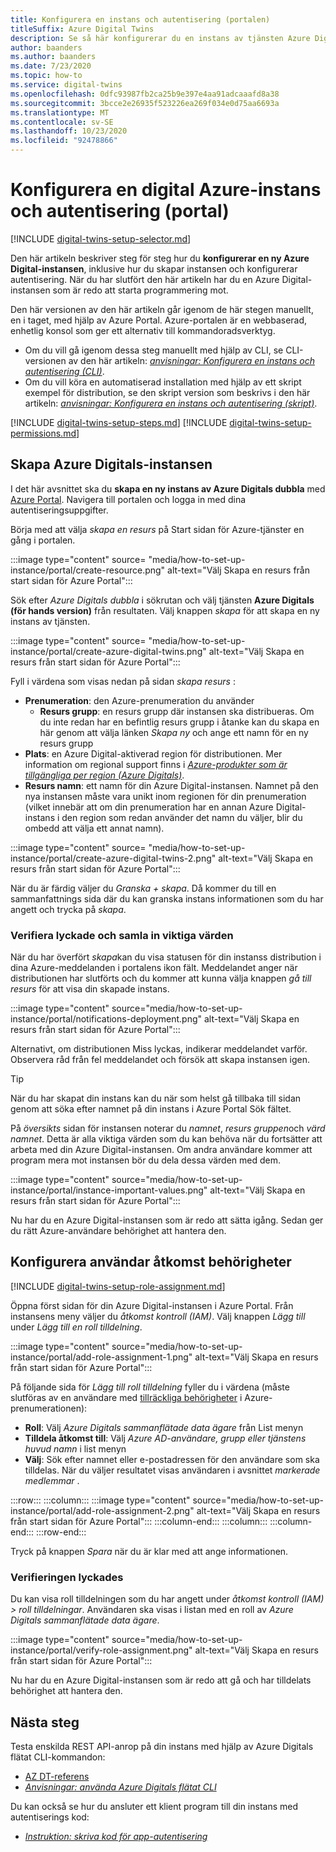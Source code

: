 ```yaml
---
title: Konfigurera en instans och autentisering (portalen)
titleSuffix: Azure Digital Twins
description: Se så här konfigurerar du en instans av tjänsten Azure Digitals dubbla tjänster med hjälp av Azure Portal
author: baanders
ms.author: baanders
ms.date: 7/23/2020
ms.topic: how-to
ms.service: digital-twins
ms.openlocfilehash: 0dfc93987fb2ca25b9e397e4aa91adcaaafd8a38
ms.sourcegitcommit: 3bcce2e26935f523226ea269f034e0d75aa6693a
ms.translationtype: MT
ms.contentlocale: sv-SE
ms.lasthandoff: 10/23/2020
ms.locfileid: "92478866"
---
```

# <a name="set-up-an-azure-digital-twins-instance-and-authentication-portal"></a>Konfigurera en digital Azure-instans och autentisering (portal)

[!INCLUDE [digital-twins-setup-selector.md](../../includes/digital-twins-setup-selector.md)]

Den här artikeln beskriver steg för steg hur du **konfigurerar en ny Azure Digital-instansen**, inklusive hur du skapar instansen och konfigurerar autentisering. När du har slutfört den här artikeln har du en Azure Digital-instansen som är redo att starta programmering mot.

Den här versionen av den här artikeln går igenom de här stegen manuellt, en i taget, med hjälp av Azure Portal. Azure-portalen är en webbaserad, enhetlig konsol som ger ett alternativ till kommandoradsverktyg.
* Om du vill gå igenom dessa steg manuellt med hjälp av CLI, se CLI-versionen av den här artikeln: [*anvisningar: Konfigurera en instans och autentisering (CLI)*](how-to-set-up-instance-cli.md).
* Om du vill köra en automatiserad installation med hjälp av ett skript exempel för distribution, se den skript version som beskrivs i den här artikeln: [*anvisningar: Konfigurera en instans och autentisering (skript)*](how-to-set-up-instance-scripted.md).

[!INCLUDE [digital-twins-setup-steps.md](../../includes/digital-twins-setup-steps.md)]
[!INCLUDE [digital-twins-setup-permissions.md](../../includes/digital-twins-setup-permissions.md)]

## <a name="create-the-azure-digital-twins-instance"></a>Skapa Azure Digitals-instansen

I det här avsnittet ska du **skapa en ny instans av Azure Digitals dubbla** med [Azure Portal](https://ms.portal.azure.com/). Navigera till portalen och logga in med dina autentiseringsuppgifter.

Börja med att välja _skapa en resurs_ på Start sidan för Azure-tjänster en gång i portalen.

:::image type="content" source= "media/how-to-set-up-instance/portal/create-resource.png" alt-text="Välj Skapa en resurs från start sidan för Azure Portal":::

Sök efter *Azure Digitals dubbla* i sökrutan och välj tjänsten **Azure Digitals (för hands version)** från resultaten. Välj knappen _skapa_ för att skapa en ny instans av tjänsten.

:::image type="content" source= "media/how-to-set-up-instance/portal/create-azure-digital-twins.png" alt-text="Välj Skapa en resurs från start sidan för Azure Portal":::

Fyll i värdena som visas nedan på sidan *skapa resurs* :
* **Prenumeration**: den Azure-prenumeration du använder
  - **Resurs grupp**: en resurs grupp där instansen ska distribueras. Om du inte redan har en befintlig resurs grupp i åtanke kan du skapa en här genom att välja länken *Skapa ny* och ange ett namn för en ny resurs grupp
* **Plats**: en Azure Digital-aktiverad region för distributionen. Mer information om regional support finns i [*Azure-produkter som är tillgängliga per region (Azure Digitals)*](https://azure.microsoft.com/global-infrastructure/services/?products=digital-twins).
* **Resurs namn**: ett namn för din Azure Digital-instansen. Namnet på den nya instansen måste vara unikt inom regionen för din prenumeration (vilket innebär att om din prenumeration har en annan Azure Digital-instans i den region som redan använder det namn du väljer, blir du ombedd att välja ett annat namn).

:::image type="content" source= "media/how-to-set-up-instance/portal/create-azure-digital-twins-2.png" alt-text="Välj Skapa en resurs från start sidan för Azure Portal":::

När du är färdig väljer du _Granska + skapa_. Då kommer du till en sammanfattnings sida där du kan granska instans informationen som du har angett och trycka på _skapa_. 

### <a name="verify-success-and-collect-important-values"></a>Verifiera lyckade och samla in viktiga värden

När du har överfört *skapa*kan du visa statusen för din instanss distribution i dina Azure-meddelanden i portalens ikon fält. Meddelandet anger när distributionen har slutförts och du kommer att kunna välja knappen _gå till resurs_ för att visa din skapade instans.

:::image type="content" source="media/how-to-set-up-instance/portal/notifications-deployment.png" alt-text="Välj Skapa en resurs från start sidan för Azure Portal":::

Alternativt, om distributionen Miss lyckas, indikerar meddelandet varför. Observera råd från fel meddelandet och försök att skapa instansen igen.

>[!TIP]
>När du har skapat din instans kan du när som helst gå tillbaka till sidan genom att söka efter namnet på din instans i Azure Portal Sök fältet.

På *översikts* sidan för instansen noterar du *namnet*, *resurs gruppen*och *värd namnet*. Detta är alla viktiga värden som du kan behöva när du fortsätter att arbeta med din Azure Digital-instansen. Om andra användare kommer att program mera mot instansen bör du dela dessa värden med dem.

:::image type="content" source="media/how-to-set-up-instance/portal/instance-important-values.png" alt-text="Välj Skapa en resurs från start sidan för Azure Portal":::

Nu har du en Azure Digital-instansen som är redo att sätta igång. Sedan ger du rätt Azure-användare behörighet att hantera den.

## <a name="set-up-user-access-permissions"></a>Konfigurera användar åtkomst behörigheter

[!INCLUDE [digital-twins-setup-role-assignment.md](../../includes/digital-twins-setup-role-assignment.md)]

Öppna först sidan för din Azure Digital-instansen i Azure Portal. Från instansens meny väljer du *åtkomst kontroll (IAM)*. Välj knappen  *Lägg till* under *Lägg till en roll tilldelning*.

:::image type="content" source="media/how-to-set-up-instance/portal/add-role-assignment-1.png" alt-text="Välj Skapa en resurs från start sidan för Azure Portal":::

På följande sida för *Lägg till roll tilldelning* fyller du i värdena (måste slutföras av en användare med [tillräckliga behörigheter](#prerequisites-permission-requirements) i Azure-prenumerationen):
* **Roll**: Välj *Azure Digitals sammanflätade data ägare* från List menyn
* **Tilldela åtkomst till**: Välj *Azure AD-användare, grupp eller tjänstens huvud namn* i list menyn
* **Välj**: Sök efter namnet eller e-postadressen för den användare som ska tilldelas. När du väljer resultatet visas användaren i avsnittet *markerade medlemmar* .

:::row:::
    :::column:::
        :::image type="content" source="media/how-to-set-up-instance/portal/add-role-assignment-2.png" alt-text="Välj Skapa en resurs från start sidan för Azure Portal":::
    :::column-end:::
    :::column:::
    :::column-end:::
:::row-end:::

Tryck på knappen *Spara* när du är klar med att ange informationen.

### <a name="verify-success"></a>Verifieringen lyckades

Du kan visa roll tilldelningen som du har angett under *åtkomst kontroll (IAM) > roll tilldelningar*. Användaren ska visas i listan med en roll av *Azure Digitals sammanflätade data ägare*. 

:::image type="content" source="media/how-to-set-up-instance/portal/verify-role-assignment.png" alt-text="Välj Skapa en resurs från start sidan för Azure Portal":::

Nu har du en Azure Digital-instansen som är redo att gå och har tilldelats behörighet att hantera den.

## <a name="next-steps"></a>Nästa steg

Testa enskilda REST API-anrop på din instans med hjälp av Azure Digitals flätat CLI-kommandon: 
* [AZ DT-referens](/cli/azure/ext/azure-iot/dt?preserve-view=true&view=azure-cli-latest)
* [*Anvisningar: använda Azure Digitals flätat CLI*](how-to-use-cli.md)

Du kan också se hur du ansluter ett klient program till din instans med autentiserings kod:
* [*Instruktion: skriva kod för app-autentisering*](how-to-authenticate-client.md)
